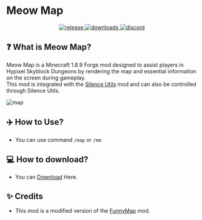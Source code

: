 # Meow Map
<p align="center">
	<a href="https://github.com/SILENCE-SIMSOOL/Meow-Map/releases" target="_blank">
		<img alt="release" src="https://img.shields.io/github/v/release/SILENCE-SIMSOOL/Meow-Map?color=E0E0E0&style=flat-square" />
	</a>
	<a href="https://github.com/SILENCE-SIMSOOL/Meow-Map/releases" target="_blank">
		<img alt="downloads" src="https://img.shields.io/github/downloads/SILENCE-SIMSOOL/Meow-Map/total?color=8b4db6&style=flat-square" />
	</a>
	<a href="https://discord.gg/2Zt8HDksJs" target="_blank">
		<img alt="discord" src="https://img.shields.io/discord/1312525891225784421?color=5865F2&label=discord&style=flat-square" />
	</a>
</p>

## ❓ What is Meow Map?
Meow Map is a Minecraft 1.8.9 Forge mod designed to assist players in Hypixel Skyblock Dungeons by rendering the map and essential information on the screen during gameplay.  
This mod is integrated with the [Silence Utils](https://github.com/SILENCE-SIMSOOL/SilenceUtils-Documentation) mod and can also be controlled through Silence Utils.  
  
![map](https://github.com/user-attachments/assets/9d7b197a-0c37-4eee-b45e-4e04e23d437f)  

## ✈️ How to Use?
- You can use command `/map` or `/mm`

## 💻 How to download?
- You can [Download](https://github.com/SILENCE-SIMSOOL/Meow-Map/releases/download/1.0.0/MeowMap-1.0.0.jar) Here.

## ✨ Credits
- This mod is a modified version of the [FunnyMap](https://github.com/Harry282/FunnyMap) mod.
